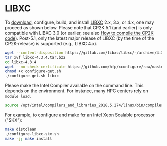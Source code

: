 # LIBXC

To [download](https://gitlab.com/libxc/libxc/-/releases), configure, build, and install [LIBXC](http://www.tddft.org/programs/libxc) 2.x, 3.x, or 4.x, one may proceed as shown below. Please note that CP2K&#160;5.1 (and earlier) is only compatible with LIBXC&#160;3.0 (or earlier, see also [How to compile the CP2K code](https://www.cp2k.org/howto:compile#k_libxc_optional_wider_choice_of_xc_functionals)). Post-5.1, only the latest major release of LIBXC (by the time of the CP2K-release) is supported (e.g., LIBXC&#160;4.x).

```bash
wget --content-disposition https://gitlab.com/libxc/libxc/-/archive/4.3.4/libxc-4.3.4.tar.bz2
tar xvf libxc-4.3.4.tar.bz2
cd libxc-4.3.4
wget --no-check-certificate https://github.com/hfp/xconfigure/raw/master/configure-get.sh
chmod +x configure-get.sh
./configure-get.sh libxc
```

Please make the Intel Compiler available on the command line. This depends on the environment. For instance, many HPC centers rely on `module load`.

```bash
source /opt/intel/compilers_and_libraries_2018.5.274/linux/bin/compilervars.sh intel64
```

For example, to configure and make for an Intel Xeon Scalable processor ("SKX"):

```bash
make distclean
./configure-libxc-skx.sh
make -j; make install
```

